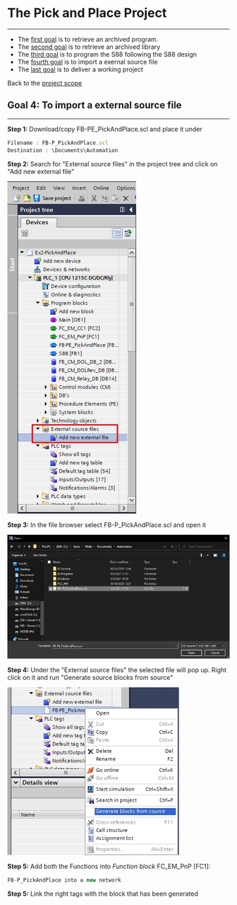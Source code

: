 # The Pick and Place Project
_____________________________________
-   The [first goal](../Ex02/Subchapter04_1.md) is to retrieve an archived program.
-   The [second goal](../Ex02/Subchapter04_2.md) is to retrieve an archived library
-   The [third goal](../Ex02/Subchapter04_3.md) is to program the S88 following the S88 design
-   The [fourth goal](../Ex02/Subchapter04_4.md) is to import a exernal source file
-   The [last goal](../Ex02/Subchapter04_5.md) is to deliver a working project

Back to the [project scope](../Ex02/Subchapter04.md)

## Goal 4: To import a external source file
_____________________________________

**Step 1:** Download/copy FB-PE_PickAndPlace.scl and place it under
```javascript
Filename : FB-P_PickAndPlace.scl
Destination : \Documents\Automation
```
**Step 2:** Search for "External source files" in the project tree and click on "Add new external file" <p>
![External Source File in TIA](../Ex02/Images/ExternalSource.jpg)

**Step 3:** In the file browser select FB-P_PickAndPlace.scl and open it <p>

![External Source File in windows explorer](../Ex02/Images/SourceBrowser.jpg)

**Step 4:** Under the "External source files" the selected file will pop up. Right click on it and run "Generate source blocks from source" <p>

![Generate blocks from source](../Ex02/Images/GenerateBlocks.jpg)

**Step 5:**  Add both the Functions into *Function block* FC_EM_PnP [FC1]:

```javascript
FB-P_PickAndPlace into a new network
```

**Step 5:** Link the right tags with the block that has been generated
